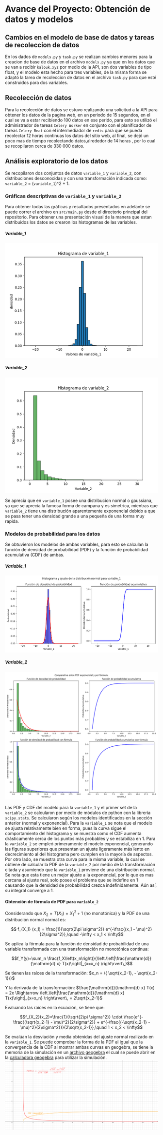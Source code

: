 # Avance del Proyecto: Obtención de datos y modelos

## Cambios en el modelo de base de datos y tareas de recoleccion de datos
En los dados de `models.py` y `task.py` se realizan cambios menores para la creacion de base de datos en el archivo `models.py` ya que en los datos que se van a recibir `kalouk.xyz` por medio de la API, son dos variables de tipo float, y el modelo esta hecho para tres variables, de la misma forma se adaptó la tarea de recoleccion de datos en el archivo `task.py` para que esté construidos para dos variables.
## Recolección de datos  

Para la recolección de datos se estuvo realizando una solicitud a la API para obtener los datos de la pagina web, en un periodo de 15 segundos, en el cual se va a estar recibiendo 100 datos en ese perido, para esto se utilizó el administrador de tareas `Celery Worker` en conjunto con el planificador de tareas `Celery Beat` con el intermediador de `redis` para que se pueda recolectar 12 horas continuas los datos del sitio web, al final, se dejó un poco mas de tiempo recolectando datos,alrededor de 14 horas , por lo cual se recopilaron cerca de 330 000 datos.

## Análisis exploratorio de los datos

Se recopilaron dos conjuntos de datos `variable_1` y `variable_2`, con distribuciones desconocidas y con una transformación indicada como: `variable_2` = (`variable_1`)^2 + 1.

###  Gráficas descriptivas de `variable_1` y `variable_2`

Para obtener todas las gráficas y resultados presentados en adelante se puede correr el archivo en `src/main.py` desde el directorio principal del repositorio. Para obtener una presentación visual de la manera que estan distribuidos los datos se crearon los histogramas de las variables.

##### Variable_1
![Histograma de variable_1](img/histogramaVariable_1.png)
##### Variable_2
![Histograma de variable_2](img/histogramaVariable_2.png)

Se aprecia que en `variable_1` posee una distribucion normal o gaussiana, ya que se aprecia la famosa forma de campana y es simetrica, mientras que `variable_2` tiene una distribución aparentemente exponencial debido a que se pasa tener una densidad grande a una pequeña de una forma muy rapida.

### Modelos de probabilidad para los datos

Se obtuvieron los modelos de ambas variables, para esto se calculan la función de densidad de probabilidad (PDF) y la función de probabilidad acumulativa (CDF) de ambas.

##### Variable_1
![PDF y CDF Variable_1](img/ajuste_variable_1.png)
##### Variable_2
![PDF y CDF Variable_2](img/comparativa_ajustes.png)

Las PDF y CDF del modelo para la `variable_1` y el primer set de la `variable_2` se calcularon por medio de módulos de python con la librería `scipy.stats`. Se calcularon según los modelos identificados en la sección anterior (normal y exponencial). Para la `variable_1` se nota que el modelo se ajusta relativamente bien en forma, pues la curva sigue el comportamiento del histograma y se muestra como el CDF aumenta drásticamente cerca de los puntos más probables y se estabiliza en 1. Para la `variable_2` se empleó primeramente el modelo exponencial, generando las figuras superiores que presentan un ajuste ligeramente más lento en decrecimiento al del histograma pero cumplen en la mayoría de aspectos. Por otro lado, se muestra otra curva para la misma variable, la cual se obtiene de calcular la PDF de la `variable_2` por medio de la transformación citada y asumiendo que la `variable_1` proviene de una distribución normal. Se nota que esta tiene un mejor ajuste a la exponencial, por lo que es mas cercana al ajuste real, solo posee el problema que se indefine en 1 causando que la densidad de probabilidad crezca indefinidamente. Aún así, su integral converge a 1.

#### Obtención de fórmula de PDF para `variable_2`

Considerando que $X_2 = T(X_1) = X_1^2 + 1$ (no monotónica) y la PDF de una distribución normal normal es:

$$ f_{X_1} (x_1) = \frac{1}{\sqrt{2\pi \sigma^2}} e^{-\frac{(x_1 - \mu)^2}{2\sigma^2}},\quad -\infty < x_1 < \infty$$

Se aplica la fórmula para la función de densidad de probabilidad de una variable transformada con una transformación no monotónica continua: 

$$f_Y(y)=\sum_n \frac{f_X\left(x_n\right)}{\left.\left|\frac{\mathrm{d}}{\mathrm{d} x} T(x)\right|_{x=x_n} \right\rvert\,}$$

Se tienen las raíces de la transformación: $x_n = \{ \sqrt{x_2-1}, - \sqrt{x_2-1}\}$

Y la derivada de la transformación: $\frac{\mathrm{d}}{\mathrm{d} x} T(x) = 2x \Rightarrow \left.\left|\frac{\mathrm{d}}{\mathrm{d} x} T(x)\right|_{x=x_n} \right\rvert\, = 2\sqrt{x_2-1}$

Evaluando las raíces en la ecuación, se tiene que:

$$f_{X_2}(x_2)=\frac{1}{\sqrt{2\pi \sigma^2}} \cdot \frac{e^{-\frac{(\sqrt{x_2-1} - \mu)^2}{2\sigma^2}} + e^{-\frac{(-\sqrt{x_2-1} - \mu)^2}{2\sigma^2}}}{2\sqrt{x_2-1}},\quad 1 < x_2 < \infty$$


Se evalúan la desviación y media obtenidas del ajuste normal realizado en la `variable_1`. Se puede comprobar la forma de la PDF al igual que la convergencia de la CDF al mostrar ambas curvas en geogebra, se tiene la memoria de la simulación en un [archivo geogebra](misc/geogebra-export.ggb) el cual se puede abrir en la [calculadora geogebra](https://www.geogebra.org/calculator) para utilizar la simulación.
![PDF y CDF Variable_2](img/geogebra-export.png)
